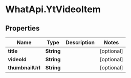 # WhatApi.YtVideoItem

## Properties
Name | Type | Description | Notes
------------ | ------------- | ------------- | -------------
**title** | **String** |  | [optional] 
**videoId** | **String** |  | [optional] 
**thumbnailUrl** | **String** |  | [optional] 


